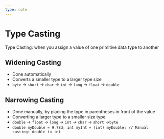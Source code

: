```yaml
---
type: note
---
```

# Type Casting
Type Casting: when you assign a value of one primitive data type to another


## Widening Casting
- Done automatically
- Converts a smaller type to a larger type size
- `byte` -> `short` -> `char` -> `int` -> `long` -> `float` -> `double`

## Narrowing Casting
- Done manually, by placing the type in parentheses in front of the value
- Converting a larger type to a smaller size type
- `double` -> `float` -> `long` -> `int` -> `char` -> `short` ->`byte`
- `double myDouble = 9.78d;
    int myInt = (int) myDouble; // Manual casting: double to int`